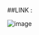 ##LINK :

![image](https://github.com/user-attachments/assets/4a24467f-20b8-4245-a747-0e710f0d4957)
